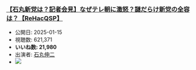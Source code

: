 ### [【石丸新党は？記者会見】なぜテレ朝に激怒？謎だらけ新党の全容は？【ReHacQSP】](https://www.youtube.com/watch?v=lM0cVpbgv5w)
-   公開日: 2025-01-15
-   視聴数: 621,371
-   **いいね数: 21,980**
-   出演者: [石丸伸二](/rehacq_fan/people/石丸伸二 "wikilink")
- [![](https://img.youtube.com/vi/lM0cVpbgv5w/hqdefault.jpg)](https://www.youtube.com/watch?v=lM0cVpbgv5w)
